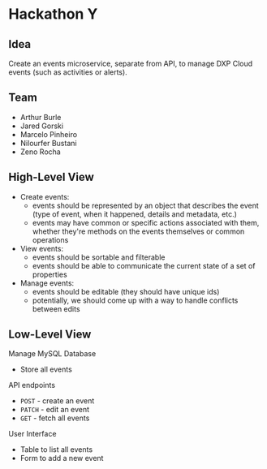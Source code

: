 # Hackathon Y

## Idea

Create an events microservice, separate from API, to manage DXP Cloud events (such as activities or alerts).

## Team

- Arthur Burle
- Jared Gorski
- Marcelo Pinheiro
- Nilourfer Bustani
- Zeno Rocha

## High-Level View

- Create events:
  - events should be represented by an object that describes the event (type of event, when it happened, details and metadata, etc.)
  - events may have common or specific actions associated with them, whether they're methods on the events themselves or common operations
- View events:
  - events should be sortable and filterable
  - events should be able to communicate the current state of a set of properties
- Manage events:
  - events should be editable (they should have unique ids)
  - potentially, we should come up with a way to handle conflicts between edits

## Low-Level View

Manage MySQL Database

- Store all events

API endpoints

- `POST` - create an event
- `PATCH` - edit an event
- `GET` - fetch all events

User Interface

- Table to list all events
- Form to add a new event